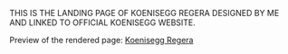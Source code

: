 THIS IS THE LANDING PAGE OF KOENISEGG REGERA DESIGNED BY ME AND LINKED TO OFFICIAL KOENISEGG WEBSITE.

Preview of the rendered page: [Koenisegg Regera](https://64351f46db97f72605148337--illustrious-entremet-ff6cbd.netlify.app/)


